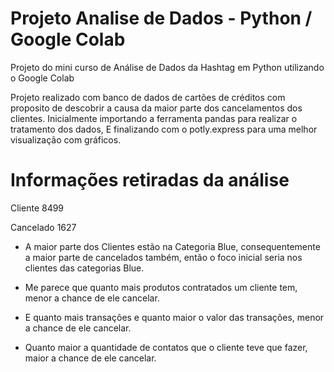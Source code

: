 # Projeto Analise de Dados - Python / Google Colab

Projeto do mini curso de Análise de Dados da Hashtag em Python utilizando o Google Colab

Projeto realizado com banco de dados de cartões de créditos com
proposito de descobrir a causa da maior parte dos cancelamentos dos clientes.
Inicialmente importando a ferramenta pandas para realizar o tratamento
dos dados,
E finalizando com o potly.express para uma melhor visualização com gráficos.

# Informações retiradas da análise

Cliente 8499

Cancelado 1627


- A maior parte dos Clientes estão na Categoria Blue, consequentemente a
maior parte de cancelados também, então o foco inicial seria nos clientes das
categorias Blue.

- Me parece que quanto mais produtos contratados um cliente tem, menor a
chance de ele cancelar.

- E quanto mais transações e quanto maior o valor das transações, menor
a chance de ele cancelar.

- Quanto maior a quantidade de contatos que o cliente teve que fazer,
maior a chance de ele cancelar.



